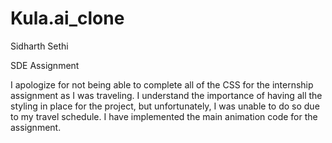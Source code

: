 # Kula.ai_clone
Sidharth Sethi

SDE Assignment

I apologize for not being able to complete all of the CSS for the internship assignment as I was traveling. I understand the importance of having all the styling in place for the project, but unfortunately, I was unable to do so due to my travel schedule. I have implemented the main animation code for the assignment.
